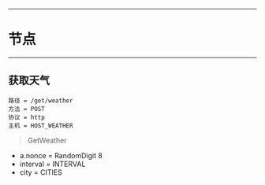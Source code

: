 ************************************
# 节点
************************************
## 获取天气
    路径 = /get/weather
    方法 = POST
    协议 = http
    主机 = HOST_WEATHER
> GetWeather
* a.nonce = RandomDigit 8
* interval = INTERVAL
* city = CITIES